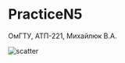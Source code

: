 # PracticeN5
ОмГТУ, АТП-221, Михайлюк В.А.

![scatter](https://user-images.githubusercontent.com/39564937/221533164-1e267640-8fa7-483f-bfc7-bcec0e97c8af.png)

